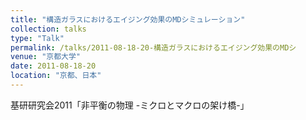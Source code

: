 ```yaml
---
title: "構造ガラスにおけるエイジング効果のMDシミュレーション"
collection: talks
type: "Talk"
permalink: /talks/2011-08-18-20-構造ガラスにおけるエイジング効果のMDシ
venue: "京都大学"
date: 2011-08-18-20
location: "京都、日本"
---
```


基研研究会2011「非平衡の物理 -ミクロとマクロの架け橋-」
